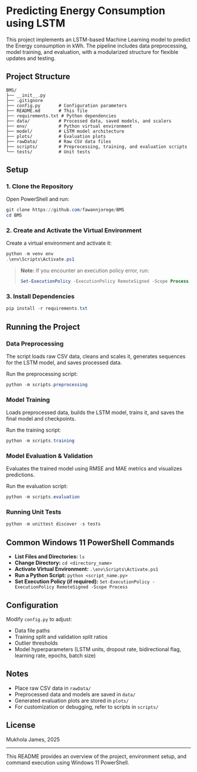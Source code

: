 # Predicting Energy Consumption using LSTM

This project implements an LSTM-based Machine Learning model to predict the Energy consumption in kWh. The pipeline includes data preprocessing, model training, and evaluation, with a modularized structure for flexible updates and testing.

## Project Structure

```
BMS/
├── __init__.py
├── .gitignore
├── config.py       # Configuration parameters
├── README.md       # This file
├── requirements.txt # Python dependencies
├── data/           # Processed data, saved models, and scalers
├── env/            # Python virtual environment
├── model/          # LSTM model architecture
├── plots/          # Evaluation plots
├── rawData/        # Raw CSV data files
├── scripts/        # Preprocessing, training, and evaluation scripts
└── tests/          # Unit tests
```

## Setup

### 1. Clone the Repository
Open PowerShell and run:

```powershell
git clone https://github.com/fawannjoroge/BMS
cd BMS
```

### 2. Create and Activate the Virtual Environment
Create a virtual environment and activate it:

```powershell
python -m venv env
.\env\Scripts\Activate.ps1
```

> **Note:** If you encounter an execution policy error, run:
>
> ```powershell
> Set-ExecutionPolicy -ExecutionPolicy RemoteSigned -Scope Process
> ```

### 3. Install Dependencies

```powershell
pip install -r requirements.txt
```

## Running the Project

### Data Preprocessing
The script loads raw CSV data, cleans and scales it, generates sequences for the LSTM model, and saves processed data.

Run the preprocessing script:

```powershell
python -m scripts.preprocessing
```

### Model Training
Loads preprocessed data, builds the LSTM model, trains it, and saves the final model and checkpoints.

Run the training script:

```powershell
python -m scripts.training
```

### Model Evaluation & Validation
Evaluates the trained model using RMSE and MAE metrics and visualizes predictions.

Run the evaluation script:

```powershell
python -m scripts.evaluation
```

### Running Unit Tests

```powershell
python -m unittest discover -s tests
```

## Common Windows 11 PowerShell Commands

- **List Files and Directories:** `ls`
- **Change Directory:** `cd <directory_name>`
- **Activate Virtual Environment:** `.\env\Scripts\Activate.ps1`
- **Run a Python Script:** `python <script_name.py>`
- **Set Execution Policy (if required):** `Set-ExecutionPolicy -ExecutionPolicy RemoteSigned -Scope Process`

## Configuration
Modify `config.py` to adjust:

- Data file paths
- Training split and validation split ratios
- Outlier thresholds
- Model hyperparameters (LSTM units, dropout rate, bidirectional flag, learning rate, epochs, batch size)

## Notes
- Place raw CSV data in `rawData/`
- Preprocessed data and models are saved in `data/`
- Generated evaluation plots are stored in `plots/`
- For customization or debugging, refer to scripts in `scripts/`

## License
Mukhola James, 2025

---

This README provides an overview of the project, environment setup, and command execution using Windows 11 PowerShell.